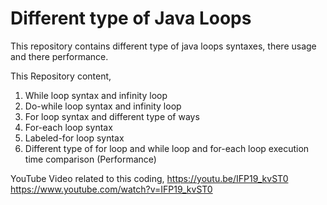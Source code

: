 # Different type of Java Loops
This repository contains different type of java loops syntaxes, there usage and there performance.

This Repository content,
1. While loop syntax and infinity loop
2. Do-while loop syntax and infinity loop
3. For loop syntax and different type of ways
4. For-each loop syntax
5. Labeled-for loop syntax
6. Different type of for loop and while loop and for-each loop execution time comparison (Performance)

YouTube Video related to this coding,
https://youtu.be/IFP19_kvST0
https://www.youtube.com/watch?v=IFP19_kvST0
